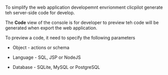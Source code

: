 To simplify the web application developemnt envrionment clicpilot generate teh server-side code for develop.


The __Code__ view of the console is for developer to preview teh code will be generated when export the web application. 

To preview a code, it need to specify the following parameters

* Object - actions or schema

* Language - SQL, JSP or NodeJS

* Database - SQLite, MySQL or PostgreSQL
